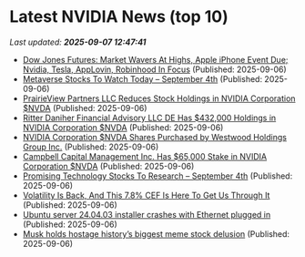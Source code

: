 # Latest NVIDIA News (top 10)
_Last updated: **2025-09-07 12:47:41**_

- [Dow Jones Futures: Market Wavers At Highs, Apple iPhone Event Due; Nvidia, Tesla, AppLovin, Robinhood In Focus](https://biztoc.com/x/b0ee04f771a3a08f) (Published: 2025-09-06)
- [Metaverse Stocks To Watch Today – September 4th](https://www.etfdailynews.com/2025/09/06/metaverse-stocks-to-watch-today-september-4th/) (Published: 2025-09-06)
- [PrairieView Partners LLC Reduces Stock Holdings in NVIDIA Corporation $NVDA](https://www.etfdailynews.com/2025/09/06/prairieview-partners-llc-reduces-stock-holdings-in-nvidia-corporation-nvda/) (Published: 2025-09-06)
- [Ritter Daniher Financial Advisory LLC DE Has $432,000 Holdings in NVIDIA Corporation $NVDA](https://www.etfdailynews.com/2025/09/06/ritter-daniher-financial-advisory-llc-de-has-432000-holdings-in-nvidia-corporation-nvda/) (Published: 2025-09-06)
- [NVIDIA Corporation $NVDA Shares Purchased by Westwood Holdings Group Inc.](https://www.etfdailynews.com/2025/09/06/nvidia-corporation-nvda-shares-purchased-by-westwood-holdings-group-inc/) (Published: 2025-09-06)
- [Campbell Capital Management Inc. Has $65,000 Stake in NVIDIA Corporation $NVDA](https://www.etfdailynews.com/2025/09/06/campbell-capital-management-inc-has-65000-stake-in-nvidia-corporation-nvda/) (Published: 2025-09-06)
- [Promising Technology Stocks To Research – September 4th](https://www.etfdailynews.com/2025/09/06/promising-technology-stocks-to-research-september-4th/) (Published: 2025-09-06)
- [Volatility Is Back, And This 7.8% CEF Is Here To Get Us Through It](https://www.forbes.com/sites/michaelfoster/2025/09/06/volatility-is-back-and-this-78-cef-is-here-to-get-us-through-it/) (Published: 2025-09-06)
- [Ubuntu server 24.04.03 installer crashes with Ethernet plugged in](https://askubuntu.com/questions/1555594/ubuntu-server-24-04-03-installer-crashes-with-ethernet-plugged-in) (Published: 2025-09-06)
- [Musk holds hostage history’s biggest meme stock delusion](https://fortune.com/2025/09/06/elon-musk-1-trillion-compensation-pay-package-tesla-shareholders-governance/) (Published: 2025-09-06)
